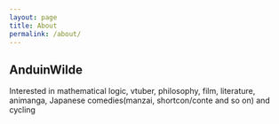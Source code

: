 ```yaml
---
layout: page
title: About
permalink: /about/
---
```


## AnduinWilde

Interested in mathematical logic, vtuber, philosophy, film, literature, animanga, Japanese comedies(manzai, shortcon/conte and so on) and cycling

